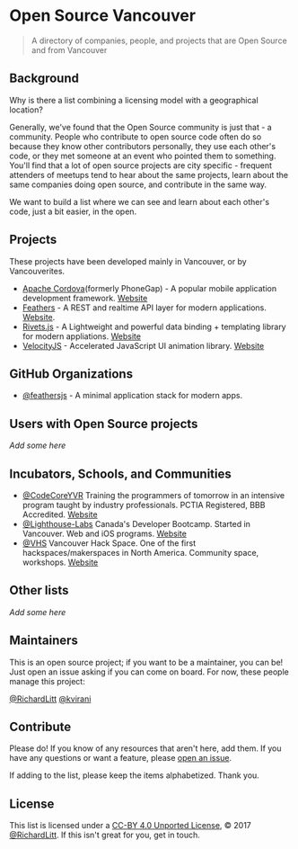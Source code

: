 # Open Source Vancouver

> A directory of companies, people, and projects that are Open Source and from Vancouver

## Background

Why is there a list combining a licensing model with a geographical location?

Generally, we've found that the Open Source community is just that - a community. People who contribute to open source code often do so because they know other contributors personally, they use each other's code, or they met someone at an event who pointed them to something. You'll find that a lot of open source projects are city specific - frequent attenders of meetups tend to hear about the same projects, learn about the same companies doing open source, and contribute in the same way.

We want to build a list where we can see and learn about each other's code, just a bit easier, in the open.

## Projects

These projects have been developed mainly in Vancouver, or by Vancouverites.

- [Apache Cordova](https://github.com/apache/cordova-cli)(formerly PhoneGap) - A popular mobile application development framework. [Website](https://cordova.apache.org/)
- [Feathers](https://github.com/feathersjs/feathers) - A REST and realtime API layer for modern applications. [Website](https://feathersjs.com/).
- [Rivets.js](https://github.com/mikeric/rivets) - A Lightweight and powerful data binding + templating library for modern appliations. [Website](http://rivetsjs.com/)
- [VelocityJS](https://github.com/julianshapiro/velocity) - Accelerated JavaScript UI animation library. [Website](http://velocityjs.org/)

## GitHub Organizations

- [@feathersjs](https://github.com/feathersjs) - A minimal application stack for modern apps.

## Users with Open Source projects

_Add some here_

## Incubators, Schools, and Communities

- [@CodeCoreYVR](https://github.com/codecoreyvr) Training the programmers of tomorrow in an intensive program taught by industry professionals. PCTIA Registered, BBB Accredited. [Website](https://codecore.ca/)
- [@Lighthouse-Labs](https://github.com/lighthouse-labs) Canada's Developer Bootcamp. Started in Vancouver. Web and iOS programs. [Website](http://www.lighthouselabs.ca/)
- [@VHS](https://github.com/vhs) Vancouver Hack Space. One of the first hackspaces/makerspaces in North America. Community space, workshops. [Website](http://www.vanhack.ca/)


## Other lists

_Add some here_

## Maintainers

This is an open source project; if you want to be a maintainer, you can be! Just open an issue asking if you can come on board. For now, these people manage this project:

[@RichardLitt](https://github.com/RichardLitt) [@kvirani](https://github.com/kvirani)

## Contribute

Please do! If you know of any resources that aren't here, add them. If you have any questions or want a feature, please [open an issue](https://github.com/opensourcecities/vancouver/issues/new).

If adding to the list, please keep the items alphabetized. Thank you.

## License

This list is licensed under a [CC-BY 4.0 Unported License](https://creativecommons.org/licenses/by/4.0/), © 2017 [@RichardLitt](https://github.com/RichardLitt). If this isn't great for you, get in touch.
